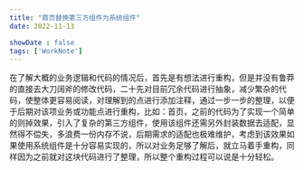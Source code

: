 ```yaml
---
title: "首页替换第三方组件为系统组件"
date: 2022-11-13

showDate : false
tags: ['WorkNote']
---
```


在了解大概的业务逻辑和代码的情况后，首先是有想法进行重构，但是并没有鲁莽的直接去大刀阔斧的修改代码，二十先对目前冗余代码进行抽象，减少繁杂的代码，使整体更容易阅读，对理解到的点进行添加注释，通过一步一步的整理，以便于后期对该项业务或功能点进行重构，比如：首页，之前的代码为了实现一个简单的则掉效果，引入了复杂的第三方组件，使用该组件还需另外封装数据去适配，显然得不偿失，多浪费一份内存不说，后期需求的适配也极难维护，考虑到该效果如果使用系统组件是十分容易实现的，所以对业务足够了解后，就立马着手重构，同样因为之前就对这块代码进行了整理，所以整个重构过程可以说是十分轻松。
